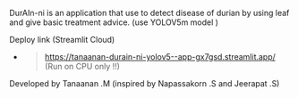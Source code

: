 DurAIn-ni is an application that use to detect disease of durian by using leaf and give basic treatment advice.
(use YOLOV5m model )

Deploy link (Streamlit Cloud)

- > https://tanaanan-durain-ni-yolov5--app-gx7gsd.streamlit.app/ (Run on CPU only !!)

Developed by Tanaanan .M (inspired by Napassakorn .S and Jeerapat .S)
